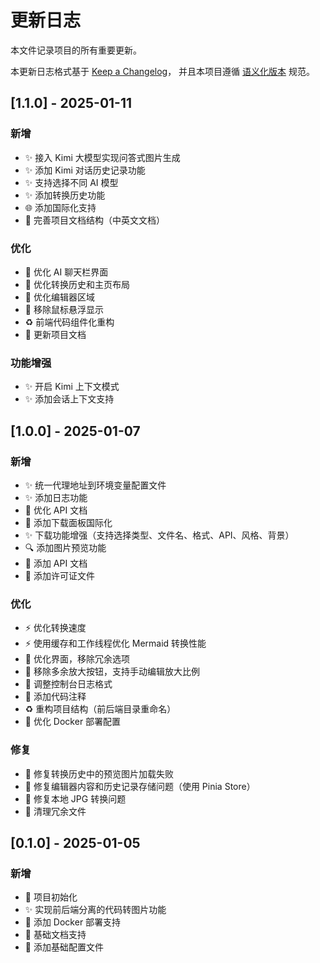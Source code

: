 # 更新日志

本文件记录项目的所有重要更新。

本更新日志格式基于 [Keep a Changelog](https://keepachangelog.com/zh-CN/1.0.0/)，
并且本项目遵循 [语义化版本](https://semver.org/lang/zh-CN/) 规范。

## [1.1.0] - 2025-01-11

### 新增
- ✨ 接入 Kimi 大模型实现问答式图片生成
- ✨ 添加 Kimi 对话历史记录功能
- ✨ 支持选择不同 AI 模型
- ✨ 添加转换历史功能
- 🌐 添加国际化支持
- 📝 完善项目文档结构（中英文文档）

### 优化
- 🎨 优化 AI 聊天栏界面
- 🎨 优化转换历史和主页布局
- 🎨 优化编辑器区域
- 🎨 移除鼠标悬浮显示
- ♻️ 前端代码组件化重构
- 📝 更新项目文档

### 功能增强
- ✨ 开启 Kimi 上下文模式
- ✨ 添加会话上下文支持

## [1.0.0] - 2025-01-07

### 新增
- ✨ 统一代理地址到环境变量配置文件
- ✨ 添加日志功能
- 📝 优化 API 文档
- 🎨 添加下载面板国际化
- ✨ 下载功能增强（支持选择类型、文件名、格式、API、风格、背景）
- 🔍 添加图片预览功能
- 📝 添加 API 文档
- 📝 添加许可证文件

### 优化
- ⚡️ 优化转换速度
- ⚡️ 使用缓存和工作线程优化 Mermaid 转换性能
- 🎨 优化界面，移除冗余选项
- 🎨 移除多余放大按钮，支持手动编辑放大比例
- 📝 调整控制台日志格式
- 🎨 添加代码注释
- ♻️ 重构项目结构（前后端目录重命名）
- 🔧 优化 Docker 部署配置

### 修复
- 🐛 修复转换历史中的预览图片加载失败
- 🐛 修复编辑器内容和历史记录存储问题（使用 Pinia Store）
- 🐛 修复本地 JPG 转换问题
- 🐛 清理冗余文件

## [0.1.0] - 2025-01-05

### 新增
- 🎉 项目初始化
- ✨ 实现前后端分离的代码转图片功能
- 🐳 添加 Docker 部署支持
- 📝 基础文档支持
- 🔧 添加基础配置文件 